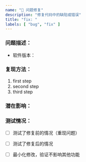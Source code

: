 ```yaml
---
name: "🐛 问题修复"
description: "修复代码中的缺陷或错误"
title: "fix: "
labels: [ "bug", "fix" ]
---
```


<!-- 
✅ 标题正确格式示例:
feat: 添加新功能
fix: 修复某个问题

📋 允许的提交类型:
feat     新功能
fix      问题修复
docs     文档更新
style    代码格式调整
refactor 代码重构
perf     性能优化
test     测试相关
chore    构建过程或辅助工具变动
revert   回退提交 
-->

### 问题描述：

<!-- 描述具体问题 -->

- 软件版本：

### 复现方法：

<!-- 描述要问题的复现方法 -->

1. first step
2. second step
3. third step

### 潜在影响：

<!-- 仔细检查潜在影响 -->

### 测试情况：

- [ ] 测试了修复前的情况（重现问题）
- [ ] 测试了修复后的情况
- [ ] 最小化修改，验证不影响其他功能

